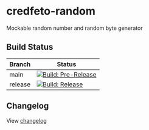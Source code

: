 # credfeto-random

Mockable random number and random byte generator

## Build Status

| Branch  | Status                                                                                                                                                                                                                                |
|---------|---------------------------------------------------------------------------------------------------------------------------------------------------------------------------------------------------------------------------------------|
| main    | [![Build: Pre-Release](https://github.com/credfeto/credfeto-random/actions/workflows/build-and-publish-pre-release.yml/badge.svg)](https://github.com/credfeto/credfeto-random/actions/workflows/build-and-publish-pre-release.yml) |
| release | [![Build: Release](https://github.com/credfeto/credfeto-random/actions/workflows/build-and-publish-release.yml/badge.svg)](https://github.com/credfeto/credfeto-random/actions/workflows/build-and-publish-release.yml)             |

## Changelog

View [changelog](CHANGELOG.md)
